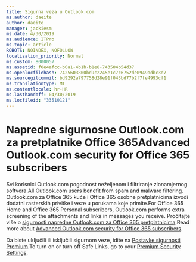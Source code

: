 ```yaml
---
title: Sigurna veza u Outlook.com
ms.author: daeite
author: daeite
manager: jackiesm
ms.date: 4/30/2019
ms.audience: ITPro
ms.topic: article
ROBOTS: NOINDEX, NOFOLLOW
localization_priority: Normal
ms.custom: 8000057
ms.assetid: f0e4afcc-b0a1-4b1b-b1e8-743504b54d37
ms.openlocfilehash: 7425603800bd9c2245e1c7c6752de0949adbc3d7
ms.sourcegitcommit: bd9292a797758d28e91f043bd77b2f7fe4993cf1
ms.translationtype: MT
ms.contentlocale: hr-HR
ms.lasthandoff: 04/30/2019
ms.locfileid: "33510121"
---
```

# <a name="advanced-outlookcom-security-for-office-365-subscribers"></a><span data-ttu-id="6251f-102">Napredne sigurnosne Outlook.com za pretplatnike Office 365</span><span class="sxs-lookup"><span data-stu-id="6251f-102">Advanced Outlook.com security for Office 365 subscribers</span></span>

<span data-ttu-id="6251f-103">Svi korisnici Outlook.com pogodnost neželjenom i filtriranje zlonamjernog softvera.</span><span class="sxs-lookup"><span data-stu-id="6251f-103">All Outlook.com users benefit from spam and malware filtering.</span></span> <span data-ttu-id="6251f-104">Outlook.com za Office 365 kuće i Office 365 osobne pretplatnicima izvodi dodatni rasterskih privitke i veze u porukama koje primite.</span><span class="sxs-lookup"><span data-stu-id="6251f-104">For Office 365 Home and Office 365 Personal subscribers, Outlook.com performs extra screening of the attachments and links in messages you receive.</span></span> <span data-ttu-id="6251f-105">Pročitajte više o [sigurnosti napredne Outlook.com za Office 365 pretplatnicima](https://support.office.com/article/882d2243-eab9-4545-a58a-b36fee4a46e2).</span><span class="sxs-lookup"><span data-stu-id="6251f-105">Read more about [Advanced Outlook.com security for Office 365 subscribers](https://support.office.com/article/882d2243-eab9-4545-a58a-b36fee4a46e2).</span></span>

<span data-ttu-id="6251f-106">Da biste uključili ili isključili sigurnom veze, idite na [Postavke sigurnosti Premium](https://outlook.live.com/mail/options/premium/security).</span><span class="sxs-lookup"><span data-stu-id="6251f-106">To turn on or turn off Safe Links, go to your [Premium Security Settings](https://outlook.live.com/mail/options/premium/security).</span></span>